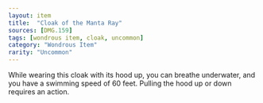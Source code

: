 ```yaml
---
layout: item
title:  "Cloak of the Manta Ray"
sources: [DMG.159]
tags: [wondrous item, cloak, uncommon]
category: "Wondrous Item"
rarity: "Uncommon"
---
```


While wearing this cloak with its hood up, you can breathe underwater, and you have a swimming speed of 60 feet. Pulling the hood up or down requires an action.
